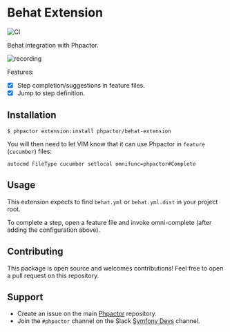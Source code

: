 Behat Extension
===============

![CI](https://github.com/phpactor/behat-extension/workflows/CI/badge.svg)

Behat integration with Phpactor.

![recording](https://user-images.githubusercontent.com/530801/48978534-ac405480-f0a4-11e8-9647-73c2859d99b0.gif)

Features:

- [x] Step completion/suggestions in feature files.
- [x] Jump to step definition.

Installation
------------

```
$ phpactor extension:install phpactor/behat-extension
```

You will then need to let VIM know that it can use Phpactor in `feature`
(`cucumber`) files:

```
autocmd FileType cucumber setlocal omnifunc=phpactor#Complete
```

Usage
-----

This extension expects to find `behat.yml` or `behat.yml.dist` in your project
root.

To complete a step, open a feature file and invoke omni-complete (after adding
the configuration above).

Contributing
------------

This package is open source and welcomes contributions! Feel free to open a
pull request on this repository.

Support
-------

- Create an issue on the main [Phpactor](https://github.com/phpactor/phpactor) repository.
- Join the `#phpactor` channel on the Slack [Symfony Devs](https://symfony.com/slack-invite) channel.


